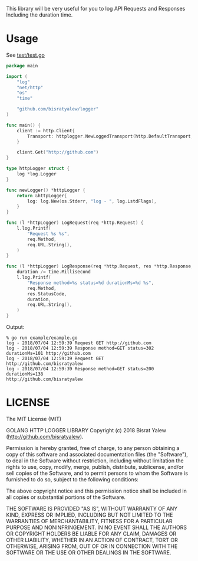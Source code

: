 This library will be very useful for you to log API Requests and Responses Including the duration time.

# Usage

See [test/test.go](test/test.go)

```go
package main

import (
	"log"
	"net/http"
	"os"
	"time"

	"github.com/bisratyalew/logger"
)

func main() {
	client := http.Client{
		Transport: httplogger.NewLoggedTransport(http.DefaultTransport, newLogger()),
	}

	client.Get("http://github.com")
}

type httpLogger struct {
	log *log.Logger
}

func newLogger() *httpLogger {
	return &httpLogger{
		log: log.New(os.Stderr, "log - ", log.LstdFlags),
	}
}

func (l *httpLogger) LogRequest(req *http.Request) {
	l.log.Printf(
		"Request %s %s",
		req.Method,
		req.URL.String(),
	)
}

func (l *httpLogger) LogResponse(req *http.Request, res *http.Response, err error, duration time.Duration) {
	duration /= time.Millisecond
	l.log.Printf(
		"Response method=%s status=%d durationMs=%d %s",
		req.Method,
		res.StatusCode,
		duration,
		req.URL.String(),
	)
}

```

Output:

```
% go run example/example.go
log - 2018/07/04 12:59:39 Request GET http://github.com
log - 2018/07/04 12:59:39 Response method=GET status=302
durationMs=101 http://github.com
log - 2018/07/04 12:59:39 Request GET
http://github.com/bisratyalew
log - 2018/07/04 12:59:39 Response method=GET status=200
durationMs=138
http://github.com/bisratyalew
```

# LICENSE

The MIT License (MIT)

GOLANG HTTP LOGGER LIBRARY
Copyright (c) 2018 Bisrat Yalew (http://github.com/bisratyalew).

Permission is hereby granted, free of charge, to any person obtaining a copy of
this software and associated documentation files (the "Software"), to deal in
the Software without restriction, including without limitation the rights to
use, copy, modify, merge, publish, distribute, sublicense, and/or sell copies of
the Software, and to permit persons to whom the Software is furnished to do so,
subject to the following conditions:

The above copyright notice and this permission notice shall be included in all
copies or substantial portions of the Software.

THE SOFTWARE IS PROVIDED "AS IS", WITHOUT WARRANTY OF ANY KIND, EXPRESS OR
IMPLIED, INCLUDING BUT NOT LIMITED TO THE WARRANTIES OF MERCHANTABILITY, FITNESS
FOR A PARTICULAR PURPOSE AND NONINFRINGEMENT. IN NO EVENT SHALL THE AUTHORS OR
COPYRIGHT HOLDERS BE LIABLE FOR ANY CLAIM, DAMAGES OR OTHER LIABILITY, WHETHER
IN AN ACTION OF CONTRACT, TORT OR OTHERWISE, ARISING FROM, OUT OF OR IN
CONNECTION WITH THE SOFTWARE OR THE USE OR OTHER DEALINGS IN THE SOFTWARE.
